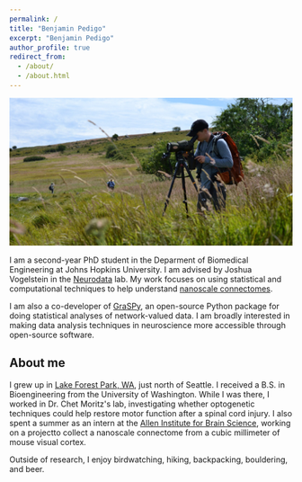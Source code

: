 ```yaml
---
permalink: /
title: "Benjamin Pedigo"
excerpt: "Benjamin Pedigo"
author_profile: true
redirect_from: 
  - /about/
  - /about.html
---
```


![](/images/grassy_me.jpg)


I am a second-year PhD student in the Deparment of Biomedical Engineering at Johns 
Hopkins University. I am advised by Joshua Vogelstein in the
[Neurodata](https://neurodata.io/) lab. My work focuses on using statistical and 
computational techniques to help understand
[nanoscale connectomes](https://www.nature.com/articles/d41586-019-02208-0). 

I am also a co-developer of [GraSPy](https://graspy.neurodata.io/), an open-source 
Python package for doing statistical analyses of network-valued data. I am broadly 
interested in making data analysis techniques in neuroscience more accessible through 
open-source software. 

About me
---
I grew up in [Lake Forest Park, WA](https://goo.gl/maps/DdsMTKyRPeEFe5yK9), just north
of Seattle. I received a B.S. in Bioengineering from the University of Washington. 
While I was there, I worked in Dr. Chet Moritz's lab, investigating whether optogenetic
techniques could help restore motor function after a spinal cord injury. I also spent a
summer as an intern at the
[Allen Institute for Brain Science](https://alleninstitute.org/what-we-do/brain-science/), 
working on a projectto collect a nanoscale connectome from a cubic millimeter of mouse
visual cortex.

Outside of research, I enjoy birdwatching, hiking, backpacking, bouldering, and beer. 


